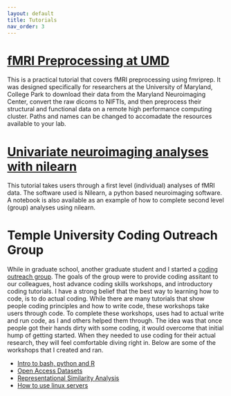 ```yaml
---
layout: default
title: Tutorials
nav_order: 3
---
```



# [fMRI Preprocessing at UMD](https://github.com/hspopal/tutorials/tree/main/neuroimaging/umd_preprocessing)
This is a practical tutorial that covers fMRI preprocessing using fmriprep. It was designed specifically for researchers at the University of Maryland, College Park to download their data from the Maryland Neuroimaging Center, convert the raw dicoms to NIFTIs, and then preprocess their structural and functional data on a remote high performance computing cluster. Paths and names can be changed to accomadate the resources available to your lab.  


# [Univariate neuroimaging analyses with nilearn](https://github.com/hspopal/tutorials/tree/main/neuroimaging/univariate_analyses)
This tutorial takes users through a first level (individual) analyses of fMRI data. The software used is Nilearn, a python based neuroimaging software. A notebook is also available as an example of how to complete second level (group) analyses using nilearn.



# Temple University Coding Outreach Group
While in graduate school, another graduate student and I started a [coding outreach group](https://tu-coding-outreach-group.github.io/). The goals of the group were to provide coding assitant to our colleagues, host advance coding skills workshops, and introductory coding tutorials. I have a strong belief that the best way to learning how to code, is to do actual coding. While there are many tutorials that show people coding principles and how to write code, these workshops take users through code. To complete these workshops, uses had to actual write and run code, as I and others helped them through. The idea was that once people got their hands dirty with some coding, it would overcome that initial hump of getting started. When they needed to use coding for their actual research, they will feel comfortable diving right in. Below are some of the workshops that I created and ran.

- [Intro to bash, python and R](https://github.com/TU-Coding-Outreach-Group/intro-to-coding-2022)
- [Open Access Datasets](https://github.com/TU-Coding-Outreach-Group/cog_summer_workshops_2020/tree/master/open-access-datasets)
- [Representational Similarity Analysis](https://github.com/TU-Coding-Outreach-Group/cog_summer_workshops_2021/tree/main/rsa)
- [How to use linux servers](https://tu-coding-outreach-group.github.io/cog_summer_workshops_2021/linux-owlsnest/index.html)



